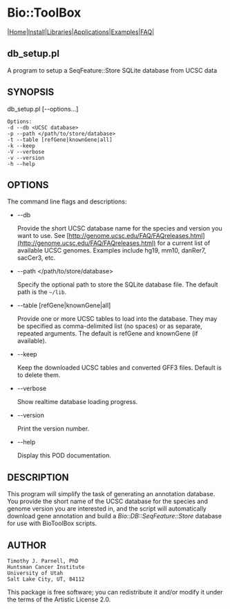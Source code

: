 # Bio::ToolBox

|[Home](ReadMe.md)|[Install](AdvancedInstallation.md)|[Libraries](Libraries.md)|[Applications](Applications.md)|[Examples](Examples.md)|[FAQ](FAQ.md)|

## db\_setup.pl

A program to setup a SeqFeature::Store SQLite database from UCSC data

## SYNOPSIS

db\_setup.pl \[--options...\] <UCSC database>

    Options:
    -d --db <UCSC database>
    -p --path </path/to/store/database> 
    -t --table [refGene|knownGene|all]
    -k --keep
    -V --verbose
    -v --version
    -h --help

## OPTIONS

The command line flags and descriptions:

- --db <UCSC database>

    Provide the short UCSC database name for the species and version you want 
    to use. See [http://genome.ucsc.edu/FAQ/FAQreleases.html](http://genome.ucsc.edu/FAQ/FAQreleases.html) for a current 
    list of available UCSC genomes. Examples include hg19, mm10, danRer7, 
    sacCer3, etc.

- --path &lt;/path/to/store/database>

    Specify the optional path to store the SQLite database file. The default 
    path is the `~/lib`.

- --table \[refGene|knownGene|all\]

    Provide one or more UCSC tables to load into the database. They may be 
    specified as comma-delimited list (no spaces) or as separate, repeated 
    arguments. The default is refGene and knownGene (if available).

- --keep

    Keep the downloaded UCSC tables and converted GFF3 files. Default is to 
    delete them.

- --verbose

    Show realtime database loading progress.

- --version

    Print the version number.

- --help

    Display this POD documentation.

## DESCRIPTION

This program will simplify the task of generating an annotation database. You 
provide the short name of the UCSC database for the species and genome version 
you are interested in, and the script will automatically download gene annotation 
and build a _Bio::DB::SeqFeature::Store_ database for use with BioToolBox 
scripts. 

## AUTHOR

    Timothy J. Parnell, PhD
    Huntsman Cancer Institute
    University of Utah
    Salt Lake City, UT, 84112

This package is free software; you can redistribute it and/or modify
it under the terms of the Artistic License 2.0.  
